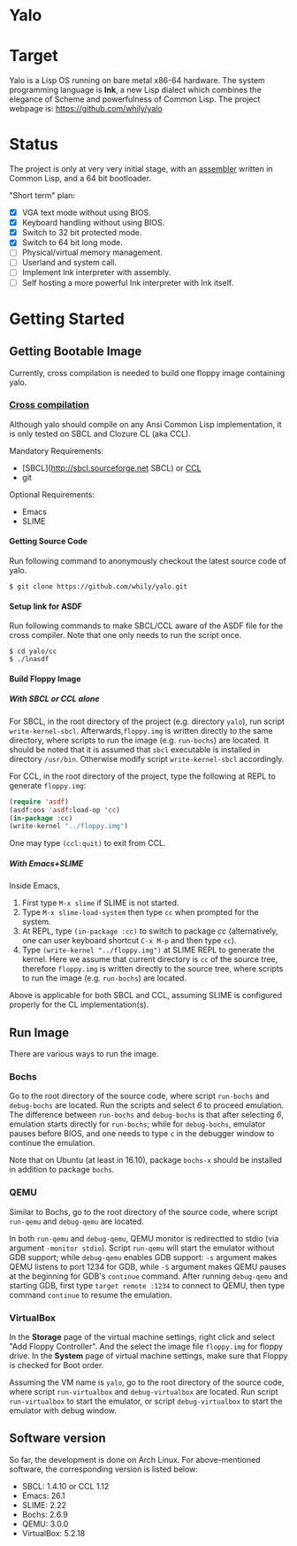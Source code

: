 Yalo
====

# Target

Yalo is a Lisp OS running on bare metal x86-64 hardware. The system
programming language is **Ink**, a new Lisp dialect which combines the
elegance of Scheme and powerfulness of Common Lisp. The project webpage
is: <https://github.com/whily/yalo>

# Status

The project is only at very very initial stage, with an
[assembler](https://github.com/whily/yalo/blob/master/doc/AssemblyX64.md)
written in Common Lisp, and a 64 bit bootloader.

"Short term" plan:

- [x] VGA text mode without using BIOS.
- [x] Keyboard handling without using BIOS.
- [x] Switch to 32 bit protected mode.
- [x] Switch to 64 bit long mode.
- [ ] Physical/virtual memory management.
- [ ] Userland and system call.
- [ ] Implement Ink interpreter with assembly.
- [ ] Self hosting a more powerful Ink interpreter with Ink itself.

# Getting Started

## Getting Bootable Image

Currently, cross compilation is needed to build one floppy image
containing yalo.

### [Cross compilation](https://github.com/whily/yalo/blob/master/doc/CrossCompilation.md)

Although yalo should compile on any Ansi Common Lisp implementation,
it is only tested on SBCL and Clozure CL (aka CCL).

Mandatory Requirements:
* [SBCL](http://sbcl.sourceforge.net SBCL) or [CCL](https://ccl.clozure.com/)
* git

Optional Requirements:
* Emacs
* SLIME

#### Getting Source Code

Run following command to anonymously checkout the latest source code
of yalo.

```shell
$ git clone https://github.com/whily/yalo.git
```

#### Setup link for ASDF

Run following commands to make SBCL/CCL aware of the ASDF file for the
cross compiler. Note that one only needs to run the script once.

```shell
$ cd yalo/cc
$ ./lnasdf
```

#### Build Floppy Image

##### With SBCL or CCL alone

For SBCL, in the root directory of the project (e.g. directory
`yalo`), run script `write-kernel-sbcl`. Afterwards,`floppy.img` is
written directly to the same directory, where scripts to run the image
(e.g. `run-bochs`) are located. It should be noted that it is assumed
that `sbcl` executable is installed in directory `/usr/bin`. Otherwise
modify script `write-kernel-sbcl` accordingly.

For CCL, in the root directory of the project, type the following at
REPL to generate `floppy.img`:

```lisp
(require 'asdf)
(asdf:oos 'asdf:load-op 'cc)
(in-package :cc)
(write-kernel "../floppy.img")
```

One may type `(ccl:quit)` to exit from CCL.

##### With Emacs+SLIME

Inside Emacs,

1. First type `M-x slime` if SLIME is not started.
2. Type `M-x slime-load-system` then type `cc` when prompted for the
   system.
3. At REPL, type `(in-package :cc)` to switch to package *cc*
   (alternatively, one can user keyboard shortcut `C-x M-p` and then type `cc`).
4. Type `(write-kernel "../floppy.img")` at SLIME REPL to generate the kernel.
   Here we assume that current directory is `cc` of the source tree, therefore
   `floppy.img` is written directly to the source tree, where scripts to run the
   image (e.g. `run-bochs`) are located.

Above is applicable for both SBCL and CCL, assuming SLIME is
configured properly for the CL implementation(s).

## Run Image

There are various ways to run the image.

### Bochs

Go to the root directory of the source code, where script `run-bochs`
and `debug-bochs` are located. Run the scripts and select *6* to
proceed emulation. The difference between `run-bochs` and
`debug-bochs` is that after selecting *6*, emulation starts directly
for `run-bochs`; while for `debug-bochs`, emulator pauses before BIOS,
and one needs to type `c` in the debugger window to continue the
emulation.

Note that on Ubuntu (at least in 16.10), package `bochs-x` should be
installed in addition to package `bochs`.

### QEMU

Similar to Bochs, go to the root directory of the source code, where
script `run-qemu` and `debug-qemu` are located.

In both `run-qemu` and `debug-qemu`, QEMU monitor is redirectted to
stdio (via argument `-monitor stdio`). Script `run-qemu` will start
the emulator without GDB support; while `debug-qemu` enables GDB
support: `-s` argument makes QEMU listens to port 1234 for GDB, while
`-S` argument makes QEMU pauses at the beginning for GDB's `continue`
command. After running `debug-qemu` and starting GDB, first type
`target remote :1234` to connect to QEMU, then type command `continue`
to resume the emulation.

### VirtualBox

In the **Storage** page of the virtual machine settings, right click
and select "Add Floppy Controller". And the select the image file
`floppy.img` for floppy drive. In the **System** page of virtual
machine settings, make sure that Floppy is checked for Boot order.

Assuming the VM name is `yalo`, go to the root directory of the source
code, where script `run-virtualbox` and `debug-virtualbox` are
located. Run script `run-virtualbox` to start the emulator, or script
`debug-virtualbox` to start the emulator with debug window.

## Software version

So far, the development is done on Arch Linux. For above-mentioned
software, the corresponding version is listed below:

* SBCL: 1.4.10 or CCL 1.12
* Emacs: 26.1
* SLIME: 2.22
* Bochs: 2.6.9
* QEMU: 3.0.0
* VirtualBox: 5.2.18
